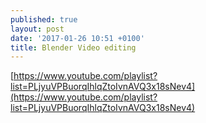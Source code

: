 ```yaml
---
published: true
layout: post
date: '2017-01-26 10:51 +0100'
title: Blender Video editing
---
```

[https://www.youtube.com/playlist?list=PLjyuVPBuorqIhlqZtoIvnAVQ3x18sNev4](https://www.youtube.com/playlist?list=PLjyuVPBuorqIhlqZtoIvnAVQ3x18sNev4)
